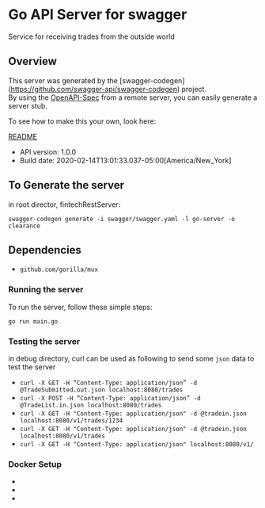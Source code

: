 # Go API Server for swagger

Service for receiving trades from the outside world

## Overview
This server was generated by the [swagger-codegen]
(https://github.com/swagger-api/swagger-codegen) project.  
By using the [OpenAPI-Spec](https://github.com/OAI/OpenAPI-Specification) from a remote server, you can easily generate a server stub.  

To see how to make this your own, look here:

[README](https://github.com/swagger-api/swagger-codegen/blob/master/README.md)

- API version: 1.0.0
- Build date: 2020-02-14T13:01:33.037-05:00[America/New_York]

## To Generate the server
in root director, fintechRestServer:

```swagger-codegen generate -i swagger/swagger.yaml -l go-server -o clearance```


## Dependencies
- ```github.com/gorilla/mux```

### Running the server
To run the server, follow these simple steps:

```
go run main.go
```


### Testing the server
in debug directory, curl can be used as following to send some `json` data to test the server
- `curl -X GET -H “Content-Type: application/json” -d @TradeSubmitted.out.json localhost:8080/trades`
- `curl -X POST -H “Content-Type: application/json” -d @TradeList.in.json localhost:8080/trades`
- `curl -X GET -H "Content-Type: application/json" -d @tradein.json localhost:8080/v1/trades/1234`
- `curl -X GET -H "Content-Type: application/json" -d @tradein.json localhost:8080/v1/trades`
- `curl -X GET -H "Content-Type: application/json" localhost:8080/v1/`

### Docker Setup
- 
- 
- 


